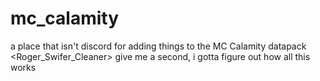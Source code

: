 # mc_calamity
a place that isn't discord for adding things to the MC Calamity datapack
<Roger_Swifer_Cleaner> give me a second, i gotta figure out how all this works
